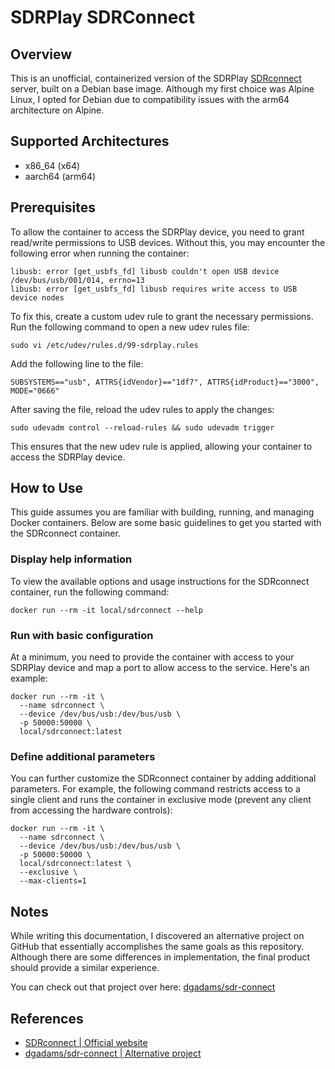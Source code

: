 # SDRPlay SDRConnect

## Overview

This is an unofficial, containerized version of the SDRPlay [SDRconnect](https://www.sdrplay.com/sdrconnect/) server, built on a Debian base image. Although my first choice was Alpine Linux, I opted for Debian due to compatibility issues with the arm64 architecture on Alpine.

## Supported Architectures

- x86_64 (x64)
- aarch64 (arm64)

## Prerequisites

To allow the container to access the SDRPlay device, you need to grant read/write permissions to USB devices. Without this, you may encounter the following error when running the container:

``` shell
libusb: error [get_usbfs_fd] libusb couldn't open USB device /dev/bus/usb/001/014, errno=13
libusb: error [get_usbfs_fd] libusb requires write access to USB device nodes
```

To fix this, create a custom udev rule to grant the necessary permissions. Run the following command to open a new udev rules file:

``` shell
sudo vi /etc/udev/rules.d/99-sdrplay.rules
```

Add the following line to the file:

``` shell
SUBSYSTEMS=="usb", ATTRS{idVendor}=="1df7", ATTRS{idProduct}=="3000", MODE="0666"
```

After saving the file, reload the udev rules to apply the changes:

``` shell
sudo udevadm control --reload-rules && sudo udevadm trigger
```

This ensures that the new udev rule is applied, allowing your container to access the SDRPlay device.

## How to Use

This guide assumes you are familiar with building, running, and managing Docker containers. Below are some basic guidelines to get you started with the SDRconnect container.

### Display help information

To view the available options and usage instructions for the SDRconnect container, run the following command:

``` shell
docker run --rm -it local/sdrconnect --help
```

### Run with basic configuration

At a minimum, you need to provide the container with access to your SDRPlay device and map a port to allow access to the service. Here's an example:

``` shell
docker run --rm -it \
  --name sdrconnect \
  --device /dev/bus/usb:/dev/bus/usb \
  -p 50000:50000 \
  local/sdrconnect:latest
```

### Define additional parameters

You can further customize the SDRconnect container by adding additional parameters. For example, the following command restricts access to a single client and runs the container in exclusive mode (prevent any client from accessing the hardware controls):

``` shell
docker run --rm -it \
  --name sdrconnect \
  --device /dev/bus/usb:/dev/bus/usb \
  -p 50000:50000 \
  local/sdrconnect:latest \
  --exclusive \
  --max-clients=1
```

## Notes

While writing this documentation, I discovered an alternative project on GitHub that essentially accomplishes the same goals as this repository. Although there are some differences in implementation, the final product should provide a similar experience.

You can check out that project over here: [dgadams/sdr-connect](https://github.com/dgadams/sdr-connect)

## References

- [SDRconnect | Official website](https://www.sdrplay.com/sdrconnect/)
- [dgadams/sdr-connect | Alternative project](https://github.com/dgadams/sdr-connect)
